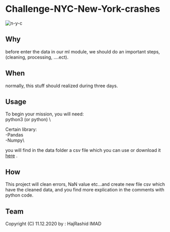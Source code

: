 # Challenge-NYC-New-York-crashes
![n-y-c](https://www.google.com/url?sa=i&url=https%3A%2F%2Fdataladder.com%2Fdata-cleaning-guide%2F&psig=AOvVaw0sl6cyJTyWwxQdAWt67X6Z&ust=1607762690079000&source=images&cd=vfe&ved=0CAIQjRxqFwoTCJDesvnExe0CFQAAAAAdAAAAABAO)

## Why
before enter the data in our ml module, we should do an important steps, (cleaning,  processing, ....ect).
## When
normally, this stuff should realized during three days.
## Usage
To begin your mission, you will need:\
python3 (or python)
\

Certain library:\
-Pandas\
-Numpy\

you will find in the data folder a csv file which you can use or download it [here](https://data.cityofnewyork.us/Public-Safety/Motor-Vehicle-Collisions-Crashes/h9gi-nx95) .

## How
 This project will clean errors, NaN value etc...and create new file csv which have the cleaned data, and you find more explication in the comments with python code.


## Team
Copyright (C) 11.12.2020 by : HajRashid IMAD
